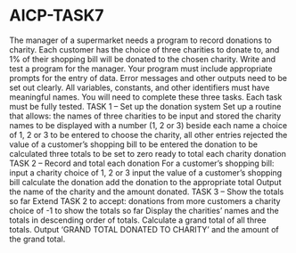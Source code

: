 # AICP-TASK7

The manager of a supermarket needs a program to record donations to charity. Each customer has
the choice of three charities to donate to, and 1% of their shopping bill will be donated to the chosen
charity.
Write and test a program for the manager.
Your program must include appropriate prompts for the entry of data.
Error messages and other outputs need to be set out clearly.
All variables, constants, and other identifiers must have meaningful names.
You will need to complete these three tasks. Each task must be fully tested.
TASK 1 – Set up the donation system
Set up a routine that allows:
the names of three charities to be input and stored
the charity names to be displayed with a number (1, 2 or 3) beside each name
a choice of 1, 2 or 3 to be entered to choose the charity, all other entries rejected
the value of a customer’s shopping bill to be entered
the donation to be calculated
three totals to be set to zero ready to total each charity donation
TASK 2 – Record and total each donation
For a customer’s shopping bill:
input a charity choice of 1, 2 or 3
input the value of a customer’s shopping bill
calculate the donation
add the donation to the appropriate total
Output the name of the charity and the amount donated.
TASK 3 – Show the totals so far
Extend TASK 2 to accept:
donations from more customers
a charity choice of -1 to show the totals so far
Display the charities’ names and the totals in descending order of totals.
Calculate a grand total of all three totals.
Output ‘GRAND TOTAL DONATED TO CHARITY’ and the amount of the grand total.
